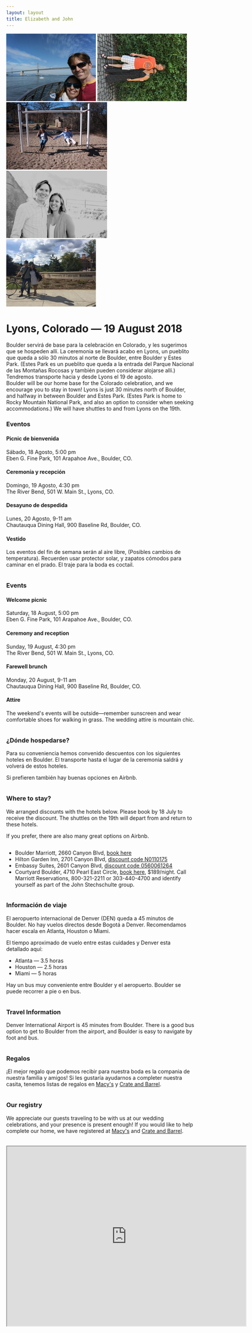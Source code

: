 ```yaml
---
layout: layout
title: Elizabeth and John
---
```


<div class="top_photos">
<img src="assets/bay_bridge.jpg" style="height: 180px">
<img src="assets/winery.jpg" style="height: 180px">
<img src="assets/swings.jpg" style="height: 180px">
<img src="assets/bw.jpg" style="height: 180px">
<img src="assets/first_day_of_school.jpg" style="height: 180px">
</div>

# Lyons, Colorado &mdash; 19 August 2018

<div class="row">
  <div class="column left">
    Boulder servirá de base para la celebración en Colorado, y les sugerimos que se
    hospeden allí. La ceremonia se llevará acabo en Lyons, un pueblito que queda a
    sólo 30 minutos al norte de Boulder, entre Boulder y Estes Park.  (Estes Park es
    un pueblito que queda a la entrada del Parque Nacional de las Montañas Rocosas y
    también pueden considerar alojarse allí.) Tendremos transporte hacia y desde
    Lyons el 19 de agosto.
  </div>
  <div class="column right">
    Boulder will be our home base for the Colorado celebration, and we encourage you
    to stay in town! Lyons is just 30 minutes north of Boulder, and halfway in
    between Boulder and Estes Park. (Estes Park is home to Rocky Mountain National
    Park, and also an option to consider when seeking accommodations.) We will have
    shuttles to and from Lyons on the 19th.
  </div>
</div>

<div class="row">
  <div class="column left">
  <h3>Eventos</h3>
  <h4>Picnic de bienvenida</h4>
  <p>Sábado, 18 Agosto, 5:00 pm
  <br>Eben G. Fine Park, 101 Arapahoe Ave., Boulder, CO.</p>

  <h4>Ceremonía y recepción</h4>
  <p>Domingo, 19 Agosto, 4:30 pm 
  <br>The River Bend, 501 W. Main St., Lyons, CO.</p>

  <h4>Desayuno de despedida</h4>
  <p>Lunes, 20 Agosto, 9-11 am 
  <br>Chautauqua Dining Hall, 900 Baseline Rd, Boulder, CO.</p>

  <h4>Vestido</h4>
  <p>Los eventos del fin de semana serán al aire libre, (Posibles cambios de
  temperatura). Recuerden usar protector solar, y zapatos cómodos para caminar
  en el prado. El traje para la boda es coctail.</p>
  </div>

  <div class="column right">
  <h3>Events</h3>
  <h4>Welcome picnic</h4>
  <p>Saturday, 18 August, 5:00 pm
  <br>Eben G. Fine Park, 101 Arapahoe Ave., Boulder, CO.</p>

  <h4>Ceremony and reception</h4>
  <p>Sunday, 19 August, 4:30 pm
  <br>The River Bend, 501 W. Main St., Lyons, CO.</p>

  <h4>Farewell brunch</h4>
  <p>Monday, 20 August, 9-11 am
  <br>Chautauqua Dining Hall, 900 Baseline Rd, Boulder, CO.</p>

  <h4>Attire</h4>
  <p>The weekend's events will be outside&mdash;remember sunscreen and wear
  comfortable shoes for walking in grass. The wedding attire is mountain
  chic.</p>
  </div>
</div>

<div class="row">
  <div class="column left">
  <h3>¿Dónde hospedarse?</h3>
<p>Para su conveniencia hemos convenido descuentos con los siguientes hoteles en
Boulder. El transporte hasta el lugar de la ceremonia saldrá y volverá de estos
hoteles.</p>

<p>Si prefieren también hay buenas opciones en Airbnb.</p>
  </div>
  <div class="column right">
  <h3>Where to stay?</h3>
<p>We arranged discounts with the hotels below. Please book by 18 July to
receive the discount. The shuttles on the 19th will depart from and return to
these hotels.</p>

<p>If you prefer, there are also many great options on Airbnb.</p>
  </div>
</div>

  * Boulder Marriott, 2660 Canyon Blvd, [book here](http://www.marriott.com/meeting-event-hotels/group-corporate-travel/groupCorp.mi?resLinkData=Silva/Stechschulte%20Wedding%20%5Edenbo%60sdssdsg%7Csdssdsq%60249%60USD%60false%604%608/18/18%608/20/18%607/18/18&app=resvlink&stop_mobi=yes)
  * Hilton Garden Inn, 2701 Canyon Blvd, [discount code N0110175](https://secure3.hilton.com/en_US/gi/reservation/book.htm?ctyhocn=WBUBOGI&corporateCode=N0110175&from=lnrlink)
  * Embassy Suites, 2601 Canyon Blvd, [discount code 0560061264](https://secure3.hilton.com/en_US/es/reservation/book.htm?ctyhocn=DENBOES&corporateCode=0560061264&from=lnrlink)
  * Courtyard Boulder, 4710 Pearl East Circle, [book
    here](http://www.marriott.com/meeting-event-hotels/group-corporate-travel/groupCorp.mi?resLinkData=Silva%20Diaz%20/%20Stechschulte%20Wedding%5EDENBD%60DSWDSWA%60189.00%60USD%60false%603%608/18/18%608/20/18%607/18/18&app=resvlink&stop_mobi=yes), $189/night. Call Marriott
    Reservations, 800-321-2211 or 303-440-4700 and identify yourself as part of
    the John Stechschulte group.

<div class="row">
  <div class="column left">
<h3>Información de viaje</h3>
<p>El aeropuerto internacional de Denver (DEN) queda a 45 minutos de Boulder. No
hay vuelos directos desde Bogotá a Denver. Recomendamos hacer escala en Atlanta,
Houston o Miami.</p>

<p>El tiempo aproximado de vuelo entre estas cuidades y Denver esta detallado aquí:
<ul><li>Atlanta &mdash; 3.5 horas</li>
<li>Houston &mdash; 2.5 horas</li>
<li>Miami &mdash; 5 horas</li></ul></p>

<p>Hay un bus muy conveniente entre Boulder y el aeropuerto.  Boulder se puede
recorrer a pie o en bus.</p>
  </div>
  <div class="column right">
<h3>Travel Information</h3>
<p>Denver International Airport is 45 minutes from Boulder. There is a good bus
option to get to Boulder from the airport, and Boulder is easy to navigate by
foot and bus.</p>
  </div>
</div>

<div class="row">
  <div class="column left">
  <h3>Regalos</h3>
  <p>&iexcl;El mejor regalo que podemos recibir para nuestra boda es la compania de
  nuestra familia y amigos! Si les gustaría ayudarnos a completer nuestra
  casita, tenemos listas de regalos en <a
  href="https://www.macys.com/wgl/registry/guest/6935145">Macy's</a> y <a
  href="https://www.crateandbarrel.com/gift-registry/elizabeth-silva-diaz-and-john-stechschulte/r5847328">Crate
  and Barrel</a>.</p>

  </div>
  <div class="column right">
  <h3>Our registry</h3>
  <p>We appreciate our guests traveling to be with us at our wedding
  celebrations, and your presence is present enough! If you would like to help
  complete our home, we have registered at <a
  href="https://www.macys.com/wgl/registry/guest/6935145">Macy's</a> and <a
  href="https://www.crateandbarrel.com/gift-registry/elizabeth-silva-diaz-and-john-stechschulte/r5847328">Crate
  and Barrel</a>.</p>
  </div>
</div>

<br>
<iframe class="center" src="https://www.google.com/maps/d/u/0/embed?mid=1lNfEtOiYplbtDldmj3O60nNCTz0Ro1ys" width="640" height="480"></iframe>
